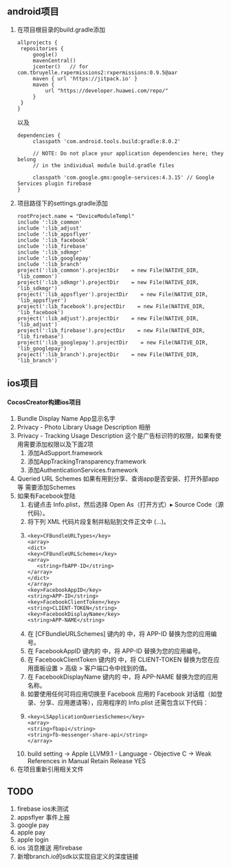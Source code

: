 ## android项目
1. 在项目根目录的build.gradle添加
   ```
   allprojects {
    repositories {
        google()
        mavenCentral()
        jcenter()   // for com.tbruyelle.rxpermissions2:rxpermissions:0.9.5@aar
        maven { url 'https://jitpack.io' }
        maven {
            url "https://developer.huawei.com/repo/"
        }
    }
   }
   ```
   以及
   ```
   dependencies {
        classpath 'com.android.tools.build:gradle:8.0.2'

        // NOTE: Do not place your application dependencies here; they belong
        // in the individual module build.gradle files

        classpath 'com.google.gms:google-services:4.3.15' // Google Services plugin firebase
   }
   ```
2. 项目路径下的settings.gradle添加
   ```
   rootProject.name = "DeviceModuleTempl"
   include ':lib_common'
   include ':lib_adjust'
   include ':lib_appsflyer'
   include ':lib_facebook'
   include ':lib_firebase'
   include ':lib_sdkmgr'
   include ':lib_googlepay'
   include ':lib_branch'
   project(':lib_common').projectDir    = new File(NATIVE_DIR, 'lib_common')
   project(':lib_sdkmgr').projectDir    = new File(NATIVE_DIR, 'lib_sdkmgr')
   project(':lib_appsflyer').projectDir    = new File(NATIVE_DIR, 'lib_appsflyer')
   project(':lib_facebook').projectDir    = new File(NATIVE_DIR, 'lib_facebook')
   project(':lib_adjust').projectDir    = new File(NATIVE_DIR, 'lib_adjust')
   project(':lib_firebase').projectDir    = new File(NATIVE_DIR, 'lib_firebase')
   project(':lib_googlepay').projectDir    = new File(NATIVE_DIR, 'lib_googlepay')
   project(':lib_branch').projectDir    = new File(NATIVE_DIR, 'lib_branch')
   ```
## ios项目
#### CocosCreator构建ios项目
1. Bundle Display Name App显示名字
2. Privacy - Photo Library Usage Description 相册
3. Privacy - Tracking Usage Description 这个是广告标识符的权限，如果有使用需要添加权限以及下面2项
   1. 添加AdSupport.framework
   2. 添加AppTrackingTransparency.framework
   3. 添加AuthenticationServices.framework
4. Queried URL Schemes 如果有用到分享、查询app是否安装、打开外部app等 需要添加Schemes
5. 如果有Facebook登陆
   1. 右键点击 Info.plist，然后选择 Open As（打开方式）▸ Source Code（源代码）。
   2. 将下列 XML 代码片段复制并粘贴到文件正文中 (<dict>...</dict>)。
   3. 
      ```
      <key>CFBundleURLTypes</key>
      <array>
      <dict>
      <key>CFBundleURLSchemes</key>
      <array>
         <string>fbAPP-ID</string>
      </array>
      </dict>
      </array>
      <key>FacebookAppID</key>
      <string>APP-ID</string>
      <key>FacebookClientToken</key>
      <string>CLIENT-TOKEN</string>
      <key>FacebookDisplayName</key>
      <string>APP-NAME</string>
      ```
   4. 在 [CFBundleURLSchemes] 键内的 <array><string> 中，将 APP-ID 替换为您的应用编号。
   5. 在 FacebookAppID 键内的 <string> 中，将 APP-ID 替换为您的应用编号。
   6. 在 FacebookClientToken 键内的 <string> 中，将 CLIENT-TOKEN 替换为您在应用面板设置 > 高级 > 客户端口令中找到的值。
   7. 在 FacebookDisplayName 键内的 <string> 中，将 APP-NAME 替换为您的应用名称。
   8. 如要使用任何可将应用切换至 Facebook 应用的 Facebook 对话框（如登录、分享、应用邀请等），应用程序的 Info.plist 还需包含以下代码：
   9. ```
      <key>LSApplicationQueriesSchemes</key>
      <array>
      <string>fbapi</string>
      <string>fb-messenger-share-api</string>
      </array>
      ```
   10. build setting -> Apple LLVM9.1 - Language - Objective C -> Weak References in Manual Retain Release YES
6. 在项目重新引用相关文件
## TODO
1. firebase ios未测试
2. appsflyer 事件上报
3. google pay
4. apple pay
5. apple login
6. ios 消息推送 用firebase
7. 新增branch.io的sdk以实现自定义的深度链接